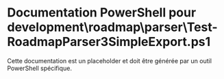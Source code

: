 # Documentation PowerShell pour development\roadmap\parser\Test-RoadmapParser3SimpleExport.ps1

Cette documentation est un placeholder et doit être générée par un outil PowerShell spécifique.
